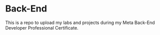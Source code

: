 # Back-End

This is a repo to upload my labs and projects during my Meta Back-End Developer Professional Certificate.
